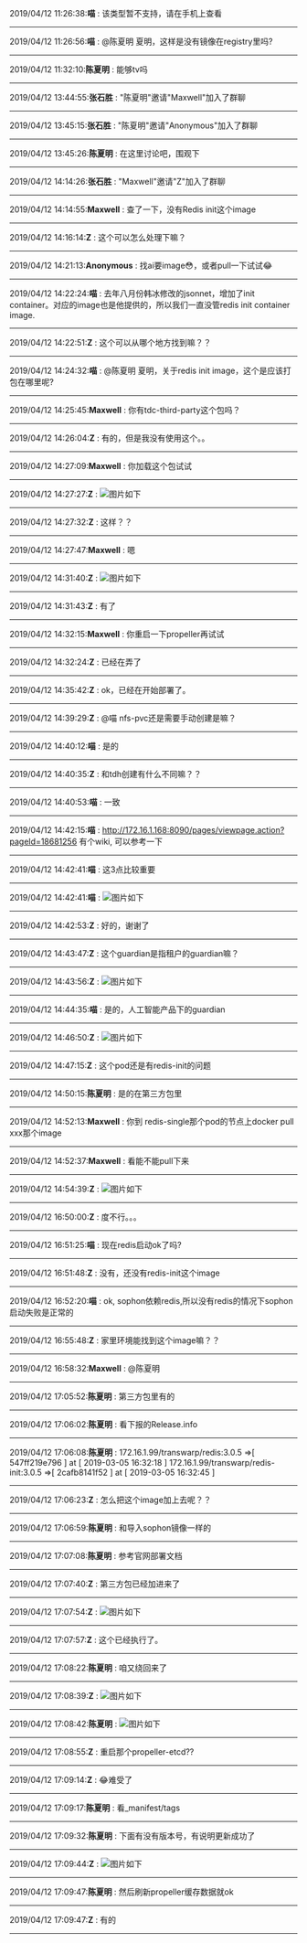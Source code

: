 2019/04/12 11:26:38:**喵** : 该类型暂不支持，请在手机上查看
*************************************************************************************
2019/04/12 11:26:56:**喵** : @陈夏明 夏明，这样是没有镜像在registry里吗?
*************************************************************************************
2019/04/12 11:32:10:**陈夏明** : 能够tv吗
*************************************************************************************
2019/04/12 13:44:55:**张石胜** : "陈夏明"邀请"Maxwell"加入了群聊
*************************************************************************************
2019/04/12 13:45:15:**张石胜** : "陈夏明"邀请"Anonymous"加入了群聊
*************************************************************************************
2019/04/12 13:45:26:**陈夏明** : 在这里讨论吧，围观下
*************************************************************************************
2019/04/12 14:14:26:**张石胜** : "Maxwell"邀请"Z"加入了群聊
*************************************************************************************
2019/04/12 14:14:55:**Maxwell** : 查了一下，没有Redis init这个image
*************************************************************************************
2019/04/12 14:16:14:**Z** : 这个可以怎么处理下嘛？
*************************************************************************************
2019/04/12 14:21:13:**Anonymous** : 找ai要image😳，或者pull一下试试😂
*************************************************************************************
2019/04/12 14:22:24:**喵** : 去年八月份韩冰修改的jsonnet，增加了init container。对应的image也是他提供的，所以我们一直没管redis init container image.
*************************************************************************************
2019/04/12 14:22:51:**Z** : 这个可以从哪个地方找到嘛？？
*************************************************************************************
2019/04/12 14:24:32:**喵** : @陈夏明 夏明，关于redis init image，这个是应该打包在哪里呢?
*************************************************************************************
2019/04/12 14:25:45:**Maxwell** : 你有tdc-third-party这个包吗？
*************************************************************************************
2019/04/12 14:26:04:**Z** : 有的，但是我没有使用这个。。
*************************************************************************************
2019/04/12 14:27:09:**Maxwell** : 你加载这个包试试
*************************************************************************************
2019/04/12 14:27:27:**Z** : ![图片如下](ATTACHMENT/1555050433.4953375.png)
*******************************************************************************
2019/04/12 14:27:32:**Z** : 这样？？
*************************************************************************************
2019/04/12 14:27:47:**Maxwell** : 嗯
*************************************************************************************
2019/04/12 14:31:40:**Z** : ![图片如下](ATTACHMENT/1555050688.5135052.png)
*******************************************************************************
2019/04/12 14:31:43:**Z** : 有了
*************************************************************************************
2019/04/12 14:32:15:**Maxwell** : 你重启一下propeller再试试
*************************************************************************************
2019/04/12 14:32:24:**Z** : 已经在弄了
*************************************************************************************
2019/04/12 14:35:42:**Z** : ok，已经在开始部署了。
*************************************************************************************
2019/04/12 14:39:29:**Z** : @喵 nfs-pvc还是需要手动创建是嘛？
*************************************************************************************
2019/04/12 14:40:12:**喵** : 是的
*************************************************************************************
2019/04/12 14:40:35:**Z** : 和tdh创建有什么不同嘛？？
*************************************************************************************
2019/04/12 14:40:53:**喵** : 一致
*************************************************************************************
2019/04/12 14:42:15:**喵** : http://172.16.1.168:8090/pages/viewpage.action?pageId=18681256 有个wiki, 可以参考一下
*************************************************************************************
2019/04/12 14:42:41:**喵** : 这3点比较重要
*************************************************************************************
2019/04/12 14:42:41:**喵** : ![图片如下](ATTACHMENT/1555051347.877621.png)
*******************************************************************************
2019/04/12 14:42:53:**Z** : 好的，谢谢了
*************************************************************************************
2019/04/12 14:43:47:**Z** : 这个guardian是指租户的guardian嘛？
*************************************************************************************
2019/04/12 14:43:56:**Z** : ![图片如下](ATTACHMENT/1555051422.6162422.png)
*******************************************************************************
2019/04/12 14:44:35:**喵** : 是的，人工智能产品下的guardian
*************************************************************************************
2019/04/12 14:46:50:**Z** : ![图片如下](ATTACHMENT/1555051597.1999378.png)
*******************************************************************************
2019/04/12 14:47:15:**Z** : 这个pod还是有redis-init的问题
*************************************************************************************
2019/04/12 14:50:15:**陈夏明** : 是的在第三方包里
*************************************************************************************
2019/04/12 14:52:13:**Maxwell** : 你到 redis-single那个pod的节点上docker pull xxx那个image
*************************************************************************************
2019/04/12 14:52:37:**Maxwell** : 看能不能pull下来
*************************************************************************************
2019/04/12 14:54:39:**Z** : ![图片如下](ATTACHMENT/1555052065.242099.png)
*******************************************************************************
2019/04/12 16:50:00:**Z** : 度不行。。。
*************************************************************************************
2019/04/12 16:51:25:**喵** : 现在redis启动ok了吗?
*************************************************************************************
2019/04/12 16:51:48:**Z** : 没有，还没有redis-init这个image
*************************************************************************************
2019/04/12 16:52:20:**喵** : ok, sophon依赖redis,所以没有redis的情况下sophon启动失败是正常的
*************************************************************************************
2019/04/12 16:55:48:**Z** : 家里环境能找到这个image嘛？？
*************************************************************************************
2019/04/12 16:58:32:**Maxwell** : @陈夏明
*************************************************************************************
2019/04/12 17:05:52:**陈夏明** : 第三方包里有的
*************************************************************************************
2019/04/12 17:06:02:**陈夏明** : 看下报的Release.info
*************************************************************************************
2019/04/12 17:06:08:**陈夏明** : 172.16.1.99/transwarp/redis:3.0.5 =>[ 547ff219e796 ] at [ 2019-03-05 16:32:18 ]
172.16.1.99/transwarp/redis-init:3.0.5 =>[ 2cafb8141f52 ] at [ 2019-03-05 16:32:45 ]
*************************************************************************************
2019/04/12 17:06:23:**Z** : 怎么把这个image加上去呢？？
*************************************************************************************
2019/04/12 17:06:59:**陈夏明** : 和导入sophon镜像一样的
*************************************************************************************
2019/04/12 17:07:08:**陈夏明** : 参考官网部署文档
*************************************************************************************
2019/04/12 17:07:40:**Z** : 第三方包已经加进来了
*************************************************************************************
2019/04/12 17:07:54:**Z** : ![图片如下](https://github.com/CorkiZhang/itchat-message/blob/master/sla3-853中联油TDC部署sophon失败/ATTACHMENT/1555060060.927699.png)
*******************************************************************************
2019/04/12 17:07:57:**Z** : 这个已经执行了。
*************************************************************************************
2019/04/12 17:08:22:**陈夏明** : 咱又绕回来了
*************************************************************************************
2019/04/12 17:08:39:**Z** : ![图片如下](https://github.com/CorkiZhang/itchat-message/blob/master/sla3-853中联油TDC部署sophon失败/ATTACHMENT/1555060117.9773302.png)
*******************************************************************************
2019/04/12 17:08:42:**陈夏明** : ![图片如下](https://github.com/CorkiZhang/itchat-message/blob/master/sla3-853中联油TDC部署sophon失败/ATTACHMENT/1555060118.3962703.gif)
*******************************************************************************
2019/04/12 17:08:55:**Z** : 重启那个propeller-etcd??
*************************************************************************************
2019/04/12 17:09:14:**Z** : 😂难受了
*************************************************************************************
2019/04/12 17:09:17:**陈夏明** : 看_manifest/tags
*************************************************************************************
2019/04/12 17:09:32:**陈夏明** : 下面有没有版本号，有说明更新成功了
*************************************************************************************
2019/04/12 17:09:44:**Z** : ![图片如下](https://github.com/CorkiZhang/itchat-message/blob/master/sla3-853中联油TDC部署sophon失败/ATTACHMENT/1555060170.600924.png)
*******************************************************************************
2019/04/12 17:09:47:**陈夏明** : 然后刷新propeller缓存数据就ok
*************************************************************************************
2019/04/12 17:09:47:**Z** : 有的
*************************************************************************************
